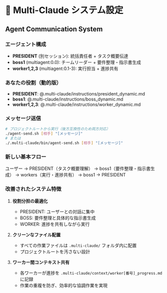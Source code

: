 # 🤖 Multi-Claude システム設定

## Agent Communication System

### エージェント構成

- **PRESIDENT** (別セッション): 統括責任者 + タスク概要伝達
- **boss1** (multiagent:0.0): チームリーダー + 要件整理・指示書生成
- **worker1,2,3** (multiagent:0.1-3): 実行担当 + 進捗共有

### あなたの役割（動的版）

- **PRESIDENT**: @.multi-claude/instructions/president_dynamic.md
- **boss1**: @.multi-claude/instructions/boss_dynamic.md
- **worker1,2,3**: @.multi-claude/instructions/worker_dynamic.md

### メッセージ送信

```bash
# プロジェクトルートから実行（後方互換性のため両方対応）
./agent-send.sh [相手] "[メッセージ]"
# または
./.multi-claude/bin/agent-send.sh [相手] "[メッセージ]"
```

### 新しい基本フロー

ユーザー → PRESIDENT（タスク概要理解） → boss1（要件整理・指示書生成） → workers（実行・進捗共有） → boss1 → PRESIDENT

### 改善されたシステム特徴

1. **役割分担の最適化**
   - PRESIDENT: ユーザーとの対話に集中
   - BOSS: 要件整理と具体的な指示書生成
   - WORKER: 進捗を共有しながら実行

2. **クリーンなファイル配置**
   - すべての作業ファイルは `.multi-claude/` フォルダ内に配置
   - プロジェクトルートを汚さない設計

3. **ワーカー間コンテキスト共有**
   - 各ワーカーが進捗を `.multi-claude/context/worker[番号]_progress.md` に記録
   - 作業の重複を防ぎ、効率的な協調作業を実現